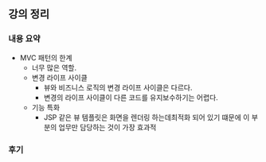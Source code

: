 ## 강의 정리
### 내용 요약
- MVC 패턴의 한계
    - 너무 많은 역할.
    - 변경 라이프 사이클
        - 뷰와 비즈니스 로직의 변경 라이프 사이클은 다르다.
        - 변경의 라이프 사이클이 다른 코드를 유지보수하기는 어렵다.
    - 기능 특화
        - JSP 같은 뷰 템플릿은 화면을 렌더링 하는데최적화 되어 있기 떄문에 이 부분의 업무만 담당하는 것이 가장 효과적

### 후기

